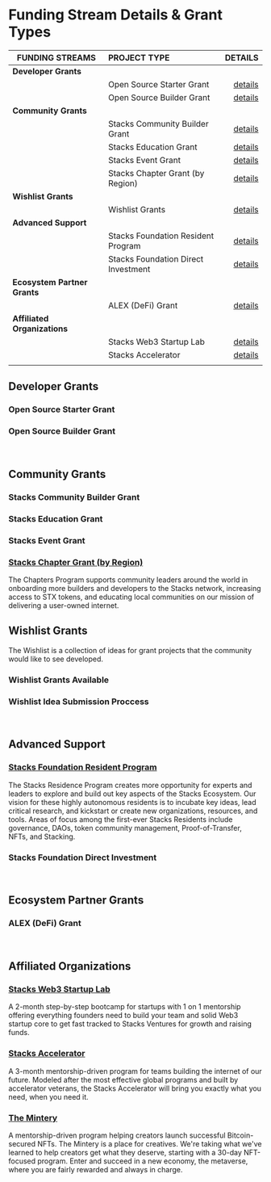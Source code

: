 # Funding Stream Details & Grant Types <!-- omit in toc -->

| FUNDING STREAMS              | PROJECT TYPE                        |                                         DETAILS |
| ---------------------------- | :---------------------------------- | ----------------------------------------------: |
| **Developer Grants**         |                                     |
|                              | Open Source Starter Grant           |           [details](#open-source-starter-grant) |
|                              | Open Source Builder Grant           |           [details](#open-source-builder-grant) |
| **Community Grants**         |                                     |                                                 |
|                              | Stacks Community Builder Grant      |      [details](#stacks-community-builder-grant) |
|                              | Stacks Education Grant              |              [details](#stacks-education-grant) |
|                              | Stacks Event Grant                  |                  [details](#stacks-event-grant) |
|                              | Stacks Chapter Grant (by Region)    |      [details](#stacks-chapter-grant-by-region) |
| **Wishlist Grants**          |                                     |                                                 |
|                              | Wishlist Grants                     |                     [details](#wishlist-grants) |
| **Advanced Support**         |                                     |                                                 |
|                              | Stacks Foundation Resident Program  |  [details](#stacks-foundation-resident-program) |
|                              | Stacks Foundation Direct Investment | [details](#stacks-foundation-direct-investment) |
| **Ecosystem Partner Grants** |                                     |                                                 |
|                              | ALEX (DeFi) Grant                   |                     [details](#alex-defi-grant) |
| **Affiliated Organizations** |                                     |                                                 |
|                              | Stacks Web3 Startup Lab             |             [details](#stacks-web3-startup-lab) |
|                              | Stacks Accelerator                  |                  [details](#stacks-accelerator) |
|                              |                                     |

## Developer Grants

### Open Source Starter Grant

### Open Source Builder Grant

</br>

## Community Grants

### Stacks Community Builder Grant

### Stacks Education Grant

### Stacks Event Grant

### [Stacks Chapter Grant (by Region)](https://stacks.org/stacks-chapters-collective-impact)
The Chapters Program supports community leaders around the world in onboarding more builders and developers to the Stacks network, increasing access to STX tokens, and educating local communities on our mission of delivering a user-owned internet.
</br>

## Wishlist Grants
The Wishlist is a collection of ideas for grant projects that the community would like to see developed.
### Wishlist Grants Available

### Wishlist Idea Submission Proccess

</br>

## Advanced Support

### [Stacks Foundation Resident Program](https://github.com/stacksgov/residence-program/blob/main/README.md)
The Stacks Residence Program creates more opportunity for experts and leaders to explore and build out key aspects of the Stacks Ecosystem.
Our vision for these highly autonomous residents is to incubate key ideas, lead critical research, and kickstart or create new organizations, resources, and tools. Areas of focus among the first-ever Stacks Residents include governance, DAOs, token community management, Proof-of-Transfer, NFTs, and Stacking.
### Stacks Foundation Direct Investment

</br>

## Ecosystem Partner Grants

### ALEX (DeFi) Grant

</br>

## Affiliated Organizations

### [Stacks Web3 Startup Lab](https://www.web3startuplab.io/)

A 2-month step-by-step bootcamp for startups with 1 on 1 mentorship offering everything founders need to build your team and solid Web3 startup core to get fast tracked to Stacks Ventures for growth and raising funds.

### [Stacks Accelerator](https://stacks.ac/)
A 3-month mentorship-driven program for teams building the internet of our future.
Modeled after the most effective global programs and built by accelerator veterans, the Stacks Accelerator will bring you exactly what you need, when you need it.
### [The Mintery](https://mintery.co/)
A mentorship-driven program helping creators launch successful Bitcoin-secured NFTs.
The Mintery is a place for creatives. We're taking what we've learned to help creators get what they deserve, starting with a 30-day NFT-focused program. Enter and succeed in a new economy, the metaverse, where you are fairly rewarded and always in charge.